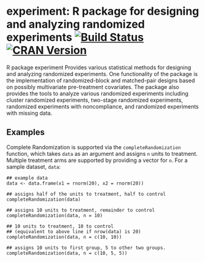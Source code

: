 # experiment: R package for designing and analyzing randomized experiments [![Build Status](https://travis-ci.org/kosukeimai/experiment.svg?branch=master)](https://travis-ci.org/kosukeimai/experiment) [![CRAN Version](http://www.r-pkg.org/badges/version/experiment)](https://CRAN.R-project.org/package=experiment)
R package experiment Provides various statistical methods for designing and analyzing randomized experiments. One functionality of the package is the implementation of randomized-block and matched-pair designs based on possibly multivariate pre-treatment covariates. The package also provides the tools to analyze various randomized experiments including cluster randomized experiments, two-stage randomized experiments, randomized experiments with noncompliance, and randomized experiments with missing data.

## Examples

Complete Randomization is supported via the `completeRandomization` function, which takes `data` as an argument and assigns `n` units to treatment. Multiple treatment arms are supported by providing a vector for `n`. For a sample dataset, `data`:

```
## example data
data <- data.frame(x1 = rnorm(20), x2 = rnorm(20))

## assigns half of the units to treatment, half to control
completeRandomization(data) 

## assigns 10 units to treatment, remainder to control
completeRandomization(data, n = 10) 

## 10 units to treatment, 10 to control 
## (equivalent to above line if nrow(data) is 20)
completeRandomization(data, n = c(10, 10))

## assigns 10 units to first group, 5 to other two groups.
completeRandomization(data, n = c(10, 5, 5))
```